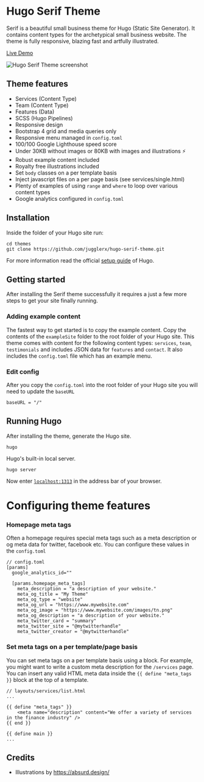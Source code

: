 # Hugo Serif Theme

Serif is a beautiful small business theme for Hugo (Static Site Generator). It contains content types for the archetypical small business website. The theme is fully responsive, blazing fast and artfully illustrated.

[Live Demo](https://hugo-serif.netlify.com/)

![Hugo Serif Theme screenshot](https://github.com/JugglerX/hugo-serif-theme/blob/master/images/screenshot-with-border.png)

## Theme features

- Services (Content Type)
- Team (Content Type)
- Features (Data)
- SCSS (Hugo Pipelines)
- Responsive design
- Bootstrap 4 grid and media queries only
- Responsive menu managed in `config.toml`
- 100/100 Google Lighthouse speed score
- Under 30KB without images or 80KB with images and illustrations ⚡
- Robust example content included
- Royalty free illustrations included
- Set `body` classes on a per template basis
- Inject javascript files on a per page basis (see services/single.html)
- Plenty of examples of using `range` and `where` to loop over various content types
- Google analytics configured in `config.toml`

## Installation

Inside the folder of your Hugo site run:

```
cd themes
git clone https://github.com/jugglerx/hugo-serif-theme.git
```

For more information read the official [setup guide](//gohugo.io/overview/installing/) of Hugo.

## Getting started

After installing the Serif theme successfully it requires a just a few more steps to get your site finally running.

### Adding example content

The fastest way to get started is to copy the example content. Copy the contents of the `exampleSite` folder to the root folder of your Hugo site. This theme comes with content for the following content types: `services`, `team`, `testimonials` and includes JSON data for `features` and `contact`. It also includes the `config.toml` file which has an example menu.

### Edit config

After you copy the `config.toml` into the root folder of your Hugo site you will need to update the `baseURL`

```
baseURL = "/"
```

## Running Hugo

After installing the theme, generate the Hugo site.

```
hugo
```

Hugo's built-in local server.

```
hugo server
```

Now enter [`localhost:1313`](http://localhost:1313) in the address bar of your browser.

# Configuring theme features

### Homepage meta tags

Often a homepage requires special meta tags such as a meta description or og meta data for twitter, facebook etc. You can configure these values in the `config.toml`

```
// config.toml
[params]
  google_analytics_id=""

  [params.homepage_meta_tags]
    meta_description = "a description of your website."
    meta_og_title = "My Theme"
    meta_og_type = "website"
    meta_og_url = "https://www.mywebsite.com"
    meta_og_image = "https://www.mywebsite.com/images/tn.png"
    meta_og_description = "a description of your website."
    meta_twitter_card = "summary"
    meta_twitter_site = "@mytwitterhandle"
    meta_twitter_creator = "@mytwitterhandle"
```

### Set meta tags on a per template/page basis

You can set meta tags on a per template basis using a block. For example, you might want to write a custom meta description for the `/services` page. You can insert any valid HTML meta data inside the `{{ define "meta_tags }}` block at the top of a template.

```
// layouts/services/list.html
...

{{ define "meta_tags" }}
    <meta name="description" content="We offer a variety of services in the finance industry" />
{{ end }}

{{ define main }}
...
```

## Credits

- Illustrations by https://absurd.design/

